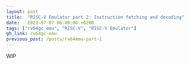 ```yaml
---
layout: post
title:  "RISC-V Emulator part 2: Instruction fetching and decoding"
date:   2023-07-07 06:00:00 +0200
tags: ["rv64gc_emu", "RISC-V", "RISC-V Emulator"]
gh_link: rv64gc-emu
previous_post: /posts/rv64emu-part-1
---
```


WIP